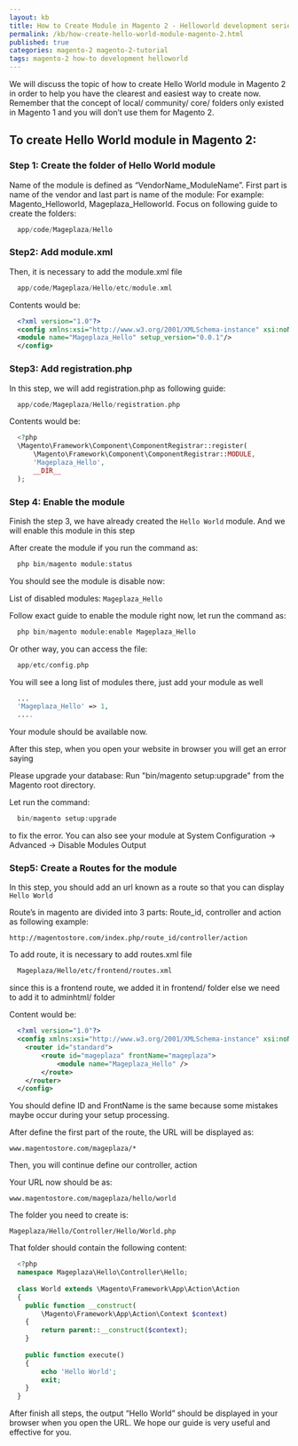 ```yaml
---
layout: kb
title: How to Create Module in Magento 2 - Helloworld development series - Completed Guide
permalink: /kb/how-create-hello-world-module-magento-2.html
published: true
categories: magento-2 magento-2-tutorial
tags: magento-2 how-to development helloworld
---
```



We will discuss the topic of how to create Hello World module in Magento 2 in order to help you have the clearest and easiest way to create now. Remember that the concept of local/ community/ core/ folders only existed in Magento 1 and you will don’t use them for Magento 2. 

## To create Hello World module in Magento 2:

### Step 1: Create the folder of Hello World module

Name of the module is defined as “VendorName_ModuleName”. First part is name of the vendor and last part is name of the module:
For example: Magento_Helloworld, Mageplaza_Helloworld. Focus on following guide to create the folders:

~~~ php
  app/code/Mageplaza/Hello
~~~ 

### Step2: Add module.xml

Then, it is necessary to add the module.xml file

~~~ php
  app/code/Mageplaza/Hello/etc/module.xml
~~~

Contents would be:

~~~ xml
  <?xml version="1.0"?>
  <config xmlns:xsi="http://www.w3.org/2001/XMLSchema-instance" xsi:noNamespaceSchemaLocation="urn:magento:framework:Module/etc/module.xsd">
  <module name="Mageplaza_Hello" setup_version="0.0.1"/>
  </config>
~~~


### Step3: Add registration.php 

In this step, we will add registration.php as following guide:

~~~ php
  app/code/Mageplaza/Hello/registration.php
~~~

Contents would be: 

~~~ php
  <?php
  \Magento\Framework\Component\ComponentRegistrar::register(
      \Magento\Framework\Component\ComponentRegistrar::MODULE,
      'Mageplaza_Hello',
      __DIR__
  );
~~~

### Step 4: Enable the module

Finish the step 3, we have already created the `Hello World` module. And we will enable this module in this step

After create the module if you run the command as: 

~~~ php
  php bin/magento module:status
~~~

You should see the module is disable now: 

  List of disabled modules: 
  ``Mageplaza_Hello``
 
Follow exact guide to enable the module right now, let run the command as: 

~~~ php
  php bin/magento module:enable Mageplaza_Hello
~~~

Or other way, you can access the file: 

~~~ php
  app/etc/config.php
~~~

You will see a long list of modules there, just add your module as well

~~~ php
  ...
  'Mageplaza_Hello' => 1, 
  ....
~~~

Your module should be available now.

After this step, when you open your website in browser you will get an error saying 

  Please upgrade your database: Run "bin/magento setup:upgrade" from the Magento root directory.

Let run the command:

~~~ php
  bin/magento setup:upgrade
~~~

to fix the error. 
You can also see your module at System Configuration -> Advanced -> Disable Modules Output

### Step5: Create a Routes for the module

In this step, you should add an url known as a route so that you can display `Hello World`

Route’s in magento are divided into 3 parts: Route_id, controller and action as following example: 

``http://magentostore.com/index.php/route_id/controller/action``


To add route, it is necessary to add routes.xml file

~~~ xml
  Mageplaza/Hello/etc/frontend/routes.xml
~~~

since this is a frontend route, we added it in frontend/ folder else we need to add it to adminhtml/ folder

Content would be: 

~~~ xml
  <?xml version="1.0"?>
  <config xmlns:xsi="http://www.w3.org/2001/XMLSchema-instance" xsi:noNamespaceSchemaLocation="../../../../../../lib/internal/Magento/Framework/App/etc/routes.xsd">
    <router id="standard">
        <route id="mageplaza" frontName="mageplaza">
            <module name="Mageplaza_Hello" />
        </route>
    </router>
  </config>  
~~~

You should define ID and FrontName is the same because some mistakes maybe occur during your setup processing.

After define the first part of the route, the URL will be displayed as: 
  
  ``www.magentostore.com/mageplaza/*``

Then, you will continue define our controller, action

Your URL now should be as: 

  ``www.magentostore.com/mageplaza/hello/world``

The folder you need to create is: 

  ``Mageplaza/Hello/Controller/Hello/World.php``

That folder should contain the following content:

~~~ php
  <?php
  namespace Mageplaza\Hello\Controller\Hello;
 
  class World extends \Magento\Framework\App\Action\Action
  {
    public function __construct(
        \Magento\Framework\App\Action\Context $context)
    {
        return parent::__construct($context);
    }
     
    public function execute()
    {
        echo 'Hello World';
        exit;
    } 
  }

~~~

After finish all steps, the output “Hello World” should be displayed in your browser when you open the URL.
We hope our guide is very useful and effective for you.

